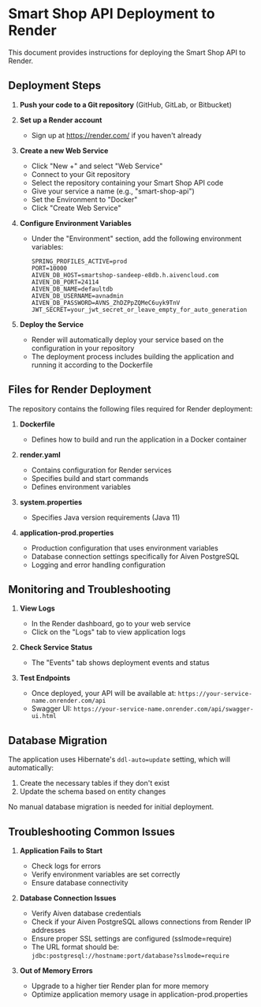 # Smart Shop API Deployment to Render

This document provides instructions for deploying the Smart Shop API to Render.

## Deployment Steps

1. **Push your code to a Git repository** (GitHub, GitLab, or Bitbucket)

2. **Set up a Render account**
   - Sign up at https://render.com/ if you haven't already

3. **Create a new Web Service**
   - Click "New +" and select "Web Service"
   - Connect to your Git repository
   - Select the repository containing your Smart Shop API code
   - Give your service a name (e.g., "smart-shop-api")
   - Set the Environment to "Docker"
   - Click "Create Web Service"

4. **Configure Environment Variables**
   - Under the "Environment" section, add the following environment variables:
     ```
     SPRING_PROFILES_ACTIVE=prod
     PORT=10000
     AIVEN_DB_HOST=smartshop-sandeep-e8db.h.aivencloud.com
     AIVEN_DB_PORT=24114
     AIVEN_DB_NAME=defaultdb
     AIVEN_DB_USERNAME=avnadmin
     AIVEN_DB_PASSWORD=AVNS_ZhDZPpZQMeC6uyk9TnV
     JWT_SECRET=your_jwt_secret_or_leave_empty_for_auto_generation
     ```

5. **Deploy the Service**
   - Render will automatically deploy your service based on the configuration in your repository
   - The deployment process includes building the application and running it according to the Dockerfile

## Files for Render Deployment

The repository contains the following files required for Render deployment:

1. **Dockerfile**
   - Defines how to build and run the application in a Docker container

2. **render.yaml**
   - Contains configuration for Render services
   - Specifies build and start commands
   - Defines environment variables

3. **system.properties**
   - Specifies Java version requirements (Java 11)

4. **application-prod.properties**
   - Production configuration that uses environment variables
   - Database connection settings specifically for Aiven PostgreSQL
   - Logging and error handling configuration

## Monitoring and Troubleshooting

1. **View Logs**
   - In the Render dashboard, go to your web service
   - Click on the "Logs" tab to view application logs

2. **Check Service Status**
   - The "Events" tab shows deployment events and status

3. **Test Endpoints**
   - Once deployed, your API will be available at:
     `https://your-service-name.onrender.com/api`
   - Swagger UI: `https://your-service-name.onrender.com/api/swagger-ui.html`

## Database Migration

The application uses Hibernate's `ddl-auto=update` setting, which will automatically:
1. Create the necessary tables if they don't exist
2. Update the schema based on entity changes

No manual database migration is needed for initial deployment.

## Troubleshooting Common Issues

1. **Application Fails to Start**
   - Check logs for errors
   - Verify environment variables are set correctly
   - Ensure database connectivity

2. **Database Connection Issues**
   - Verify Aiven database credentials
   - Check if your Aiven PostgreSQL allows connections from Render IP addresses
   - Ensure proper SSL settings are configured (sslmode=require)
   - The URL format should be: `jdbc:postgresql://hostname:port/database?sslmode=require`

3. **Out of Memory Errors**
   - Upgrade to a higher tier Render plan for more memory
   - Optimize application memory usage in application-prod.properties 